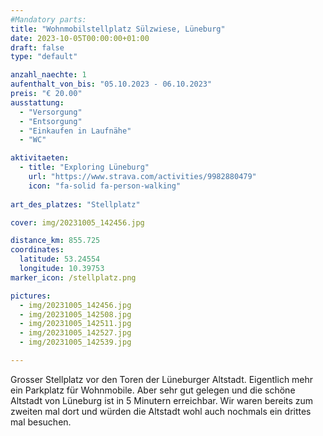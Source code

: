 ```yaml
---
#Mandatory parts:
title: "Wohnmobilstellplatz Sülzwiese, Lüneburg"
date: 2023-10-05T00:00:00+01:00
draft: false
type: "default"

anzahl_naechte: 1
aufenthalt_von_bis: "05.10.2023 - 06.10.2023"
preis: "€ 20.00"
ausstattung:
  - "Versorgung"
  - "Entsorgung"
  - "Einkaufen in Laufnähe"
  - "WC"

aktivitaeten:
  - title: "Exploring Lüneburg"
    url: "https://www.strava.com/activities/9982880479"
    icon: "fa-solid fa-person-walking"
  
art_des_platzes: "Stellplatz"

cover: img/20231005_142456.jpg

distance_km: 855.725
coordinates:
  latitude: 53.24554
  longitude: 10.39753
marker_icon: /stellplatz.png

pictures:
  - img/20231005_142456.jpg
  - img/20231005_142508.jpg
  - img/20231005_142511.jpg
  - img/20231005_142527.jpg
  - img/20231005_142539.jpg

---
```

Grosser Stellplatz vor den Toren der Lüneburger Altstadt. Eigentlich mehr ein Parkplatz für Wohnmobile. Aber sehr gut gelegen und die schöne Altstadt von Lüneburg ist in 5 Minutern erreichbar. Wir waren bereits zum zweiten mal dort und würden die Altstadt wohl auch nochmals ein drittes mal besuchen.
